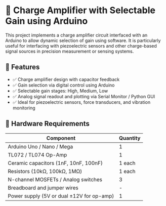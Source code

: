# 📡 Charge Amplifier with Selectable Gain using Arduino
This project implements a charge amplifier circuit interfaced with an Arduino to allow dynamic selection of gain using software. It is particularly useful for interfacing with piezoelectric sensors and other charge-based signal sources in precision measurement or sensing systems.

## 🔧 Features
- ✅ Charge amplifier design with capacitor feedback
- ✅ Gain selection via digital control using Arduino
- ✅ Selectable gain stages: High, Medium, Low
- ✅ Analog signal readout and plotting via Serial Monitor / Python GUI
- ✅ Ideal for piezoelectric sensors, force transducers, and vibration monitoring

## 🧰 Hardware Requirements
| Component                                 | Quantity |
| ----------------------------------------- | -------- |
| Arduino Uno / Nano / Mega                 | 1        |
| TL072 / TL074 Op-Amp                      | 1        |
| Ceramic capacitors (1nF, 10nF, 100nF)     | 1 each   |
| Resistors (10kΩ, 100kΩ, 1MΩ)              | 1 each   |
| N-channel MOSFETs / Analog switches       | 3        |
| Breadboard and jumper wires               | -        |
| Power supply (5V or dual ±12V for op-amp) | 1        |

